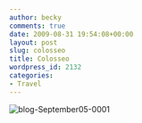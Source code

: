```yaml
---
author: becky
comments: true
date: 2009-08-31 19:54:08+00:00
layout: post
slug: colosseo
title: Colosseo
wordpress_id: 2132
categories:
- Travel
---
```


![blog-September05-0001](http://beta.beckyjenson.com/wp-content/uploads/2009/08/blog-September05-00019.jpg)

